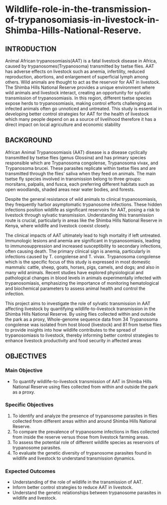 # Wildlife-role-in-the-transmission-of-trypanosomiasis-in-livestock-in-Shimba-Hills-National-Reserve.

## INTRODUCTION ##

Animal African trypanosomiasis(AAT) is a fatal livestock disease in Africa, caused by trypanosomes(Trypanosoma) transmitted by tsetse flies. AAT has adverse effects on livestock such as anemia, infertility, reduced reproduction, abortions, and enlargement of superficial lymph among others. Wild animals are thought to act as the reservoir for AAT in livestock. The Shimba Hills National Reserve provides a unique environment where wild animals and livestock interact, creating an opportunity for sylvatic transmission of trypanosomiasis. In this region, different tsetse species expose herds to trypanosomiasis, making control efforts challenging as infected animals often go unnoticed and untreated.  This study is essential in developing better control strategies for AAT for the health of livestock which many people depend on as a source of livelihood therefore it has a direct impact on local agriculture and economic stability

## BACKGROUND ##

African Animal Trypanosomiasis (AAT) disease is a disease cyclically transmitted by tsetse flies (genus Glossina) and has primary species responsible which are Trypanosoma congolense, Trypanosoma vivax, and Trypanosoma brucei. These parasites replicate within tsetse flies and are transmitted through the flies' saliva when they feed on animals. The main tsetse fly species involved in transmission belong to three groups: morsitans, palpalis, and fusca, each preferring different habitats such as open woodlands, shaded areas near water bodies, and forests.

Despite the general resistance of wild animals to clinical trypanosomiasis, they frequently harbor asymptomatic trypanosome infections. These hidden infections position wildlife as significant reservoirs for AAT, posing a risk to livestock through sylvatic transmission. Understanding this transmission route is crucial, particularly in areas like the Shimba Hills National Reserve in Kenya, where wildlife and livestock coexist closely.

The clinical impacts of AAT ultimately lead to high mortality if left untreated. Immunologic lesions and anemia are significant in trypanosomiasis, leading to immunosuppression and increased susceptibility to secondary infections, often causing death. The primary clinical sign is anemia, particularly in infections caused by T. congolense and T. vivax. Trypanosoma congolense which is the specific focus of this study is expressed in most domestic mammals: cattle, sheep, goats, horses, pigs, camels, and dogs; and also in many wild animals. Recent studies have explored physiological and pathological changes in blood levels in animals experimentally infected with trypanosomiasis, emphasizing the importance of monitoring hematological and biochemical parameters to assess animal health and control the infection.

This project aims to investigate the role of sylvatic transmission in AAT affecting livestock by quantifying wildlife-to-livestock transmission in the Shimba Hills National Reserve. By using flies collected within and outside the park as a proxy, Whole-genome sequence data from 34 Trypanosoma congolense was isolated from host blood (livestock) and 81 from tsetse flies to provide insights into how wildlife contributes to the spread of trypanosomiasis to livestock, thereby informing better control strategies to enhance livestock productivity and food security in affected areas

## OBJECTIVES ##
### Main Objective ###

- To quantify wildlife-to-livestock transmission of AAT in Shimba Hills National Reserve using flies collected from within and outside the park as a proxy.
### Specific Objectives

1. To identify and analyze the presence of trypanosome parasites in flies collected from different areas within and around Shimba Hills National Reserve.
2. To compare the prevalence of trypanosome infections in flies collected from inside the reserve versus those from livestock farming areas.
3. To assess the potential role of different wildlife species as reservoirs of trypanosome parasites.
4. To evaluate the genetic diversity of trypanosome parasites found in wildlife and livestock to understand transmission dynamics.
### Expected Outcomes

- Understanding of the role of wildlife in the transmission of AAT.
- Inform better control strategies to reduce AAT in livestock.
- Understand the genetic relationships between trypanosome parasites in wildlife and livestock.
